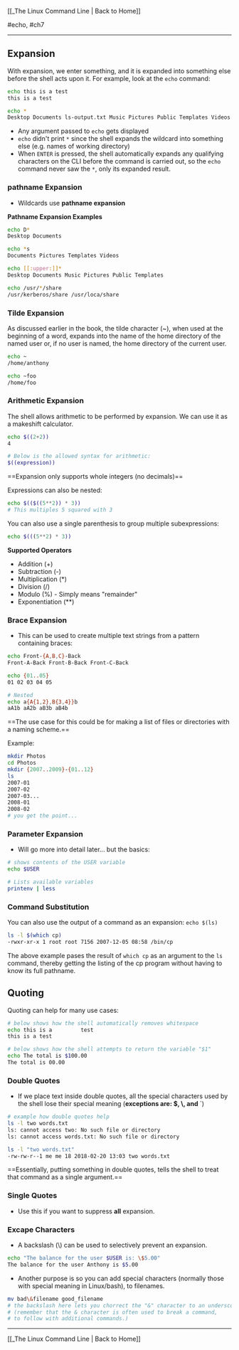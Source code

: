[[_The Linux Command Line | Back to Home]]

#echo, #ch7
___
## Expansion
With expansion, we enter something, and it is expanded into something else before the shell acts upon it. For example, look at the `echo` command:
```bash
echo this is a test
this is a test
```

```bash
echo *
Desktop Documents ls-output.txt Music Pictures Public Templates Videos
```

* Any argument passed to `echo` gets displayed
* `echo` didn't print `*` since the shell expands the wildcard into something else (e.g. names of working directory)
* When `ENTER` is pressed, the shell automatically expands any qualifying characters on the CLI before the command is carried out, so the `echo` command never saw the `*`, only its expanded result.

### pathname Expansion
* Wildcards use **pathname expansion**

**Pathname Expansion Examples**
```bash
echo D*
Desktop Documents

echo *s
Documents Pictures Templates Videos

echo [[:upper:]]*
Desktop Documents Music Pictures Public Templates

echo /usr/*/share
/usr/kerberos/share /usr/loca/share
```

### Tilde Expansion
As discussed earlier in the book, the tilde character (~), when used at the beginning of a word, expands into the name of the home directory of the named user or, if no user is named, the home directory of the current user.
```bash
echo ~
/home/anthony

echo ~foo
/home/foo
```

### Arithmetic Expansion
The shell allows arithmetic to be performed by expansion. We can use it as a makeshift calculator.
```bash
echo $((2+2))
4

# Below is the allowed syntax for arithmetic:
$((expression))
```

==Expansion only supports whole integers (no decimals)==

Expressions can also be nested:
```bash
echo $(($((5**2)) * 3))
# This multiples 5 squared with 3
```

You can also use a single parenthesis to group multiple subexpressions:
```bash
echo $(((5**2) * 3))
```

**Supported Operators**
- Addition (+)
- Subtraction (-)
- Multiplication (\*)
- Division (/)
-  Modulo (%) - Simply means "remainder"
- Exponentiation (\*\*)

### Brace Expansion
- This can be used to create multiple text strings from a pattern containing braces:
```bash
echo Front-{A,B,C}-Back
Front-A-Back Front-B-Back Front-C-Back

echo {01..05}
01 02 03 04 05

# Nested
echo a{A{1,2},B{3,4}}b
aA1b aA2b aB3b aB4b
```

==The use case for this could be for making a list of files or directories with a naming scheme.==

Example:
```bash
mkdir Photos
cd Photos
mkdir {2007..2009}-{01..12}
ls
2007-01
2007-02
2007-03...
2008-01
2008-02
# you get the point...
```

### Parameter Expansion
- Will go more into detail later... but the basics:
```bash
# shows contents of the USER variable
echo $USER

# Lists available variables
printenv | less
```

### Command Substitution
You can also use the output of a command as an expansion: `echo $(ls)`

```bash
ls -l $(which cp)
-rwxr-xr-x 1 root root 7156 2007-12-05 08:58 /bin/cp
```

The above example pases the result of `which cp` as an argument to the `ls` command, thereby getting the listing of the cp program without having to know its full pathname.

## Quoting

Quoting can help for many use cases:
```bash
# below shows how the shell automatically removes whitespace
echo this is a         test
this is a test

# below shows how the shell attempts to return the variable "$1"
echo The total is $100.00
The total is 00.00
```

### Double Quotes
- If we place text inside double quotes, all the special characters used by the shell lose their special meaning (**exceptions are: $, \\, and** `)
```bash
# example how double quotes help
ls -l two words.txt
ls: cannot access two: No such file or directory
ls: cannot access words.txt: No such file or directory

ls -l "two words.txt"
-rw-rw-r--1 me me 18 2018-02-20 13:03 two words.txt
```

==Essentially, putting something in double quotes, tells the shell to treat that command as a single argument.==

### Single Quotes
* Use this if you want to suppress **all** expansion.

### Excape Characters
* A backslash (\\) can be used to selectively prevent an expansion.
```bash
echo "The balance for the user $USER is: \$5.00"
The balance for the user Anthony is $5.00
```

* Another purpose is so you can add special characters (normally those with special meaning in Linux/bash), to filenames.
```bash
mv bad\&filename good_filename
# the backslash here lets you chorrect the "&" character to an underscore
# (remember that the & character is often used to break a command,
# to follow with additional commands.)
```

___
[[_The Linux Command Line | Back to Home]]